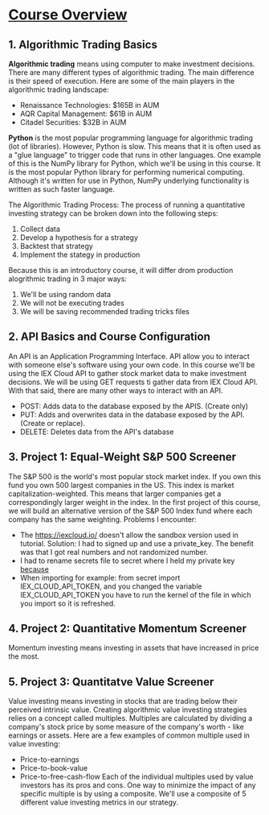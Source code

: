 # [Course Overview](https://www.youtube.com/watch?v=xfzGZB4HhEE&t=18s)

## 1. Algorithmic Trading Basics
**Algorithmic trading** means using computer to make investment decisions. There are many different types of algorithmic trading. The main difference is their speed of execution. Here are some of the main players in the algorithmic trading landscape:
* Renaissance Technologies: $165B in AUM
* AQR Capital Management: $61B in AUM
* Citadel Securities: $32B in AUM

**Python** is the most popular programming language for algorithmic trading (lot of libraries). However, Python is slow. This means that it is often used as a "glue language" to trigger code that runs in other languages. One example of this is the NumPy library for Python, which we'll be using in this course. It is the most popular Python library for performing numerical computing. Although it's written for use in Python, NumPy underlying functionality is written as such faster language.

The Algorithmic Trading Process:
The process of running a quantitative investing strategy can be broken down into the following steps:
1. Collect data
2. Develop a hypothesis for a strategy
3. Backtest that strategy
4. Implement the stategy in production

Because this is an introductory course, it will differ drom production alogrithmic trading in 3 major ways: 
1. We'll be using random data
2. We will not be executing trades
3. We will be saving recommended trading tricks files

## 2. API Basics and Course Configuration
An API is an Application Programming Interface. API allow you to interact with someone else's software using your own code. In this course we'll be using the IEX Cloud API to gather stock market data to make investment decisions. We will be using GET requests ti gather data from IEX Cloud API. With that said, there are many other ways to interact with an API. 

* POST: Adds data to the database exposed by the APIS. (Create only)
* PUT: Adds and overwrites data in the database exposed by the API. (Create or replace).
* DELETE: Deletes data from the API's database

## 3. Project 1: Equal-Weight S&P 500 Screener
The S&P 500 is the world's most popular stock market index. If you own this fund you own 500 largest companies in the US. This index is market capitalization-weighted. This means that larger companies get a correspondingly larger weight in the index. In the first project of this course, we will build an alternative version of the S&P 500 Index fund where each company has the same weighting. 
Problems I encounter: 
* The https://iexcloud.io/ doesn't allow the sandbox version used in tutorial. Solution: I had to signed up and use a private_key. The benefit was that I got real numbers and not randomized number. 
* I had to rename secrets file to secret where I held my private key [because](https://stackoverflow.com/questions/73055157/what-does-importerror-cannot-import-name-randbits-mean)
* When importing for example: from secret import IEX_CLOUD_API_TOKEN, and you changed the variable IEX_CLOUD_API_TOKEN you have to run the kernel of the file in which   you import so it is refreshed.

## 4. Project 2: Quantitative Momentum Screener
Momentum investing means investing in assets that have increased in price the most.

## 5. Project 3: Quantitatve Value Screener
Value investing means investing in stocks that are trading below their perceived intrinsic value. Creating algorithmic value investing strategies relies on a concept called multiples. Multiples are calculated by dividing a company's stock price by some measure of the company's worth - like earnings or assets. Here are a few examples of common multiple used in value investing:
* Price-to-earnings
* Price-to-book-value
* Price-to-free-cash-flow
Each of the individual multiples used by value investors has its pros and cons. One way to minimize the impact of any specific multiple is by using a composite. We'll use a composite of 5 different value investing metrics in our strategy.



